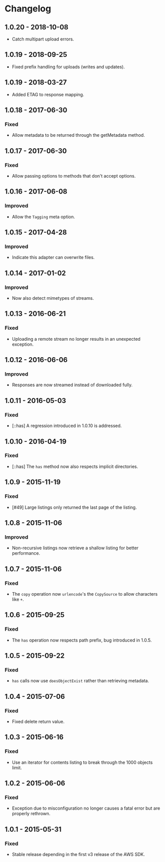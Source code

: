 # Changelog

## 1.0.20 - 2018-10-08

* Catch multipart upload errors.

## 1.0.19 - 2018-09-25

* Fixed prefix handling for uploads (writes and updates).

## 1.0.19 - 2018-03-27

* Added ETAG to response mapping.

## 1.0.18 - 2017-06-30

### Fixed

* Allow metadata to be returned through the getMetadata method.

## 1.0.17 - 2017-06-30

### Fixed

* Allow passing options to methods that don't accept options.

## 1.0.16 - 2017-06-08

### Improved

* Allow the `Tagging` meta option.

## 1.0.15 - 2017-04-28

### Improved

* Indicate this adapter can overwrite files.

## 1.0.14 - 2017-01-02

### Improved

* Now also detect mimetypes of streams.

## 1.0.13 - 2016-06-21

### Fixed

* Uploading a remote stream no longer results in an unexpected exception.

## 1.0.12 - 2016-06-06

### Improved

* Responses are now streamed instead of downloaded fully.

## 1.0.11 - 2016-05-03

### Fixed

* [::has] A regression introduced in 1.0.10 is addressed.

## 1.0.10 - 2016-04-19

### Fixed

* [::has] The `has` method now also respects implicit directories.

## 1.0.9 - 2015-11-19

### Fixed

* [#49] Large listings only returned the last page of the listing.

## 1.0.8 - 2015-11-06

### Improved

* Non-recursive listings now retrieve a shallow listing for better performance.

## 1.0.7 - 2015-11-06

### Fixed

* The `copy` operation now `urlencode`'s the `CopySource` to allow characters like `+`.

## 1.0.6 - 2015-09-25

### Fixed

* The `has` operation now respects path prefix, bug introduced in 1.0.5.

## 1.0.5 - 2015-09-22

### Fixed

* `has` calls now use `doesObjectExist` rather than retrieving metadata.

## 1.0.4 - 2015-07-06

### Fixed

* Fixed delete return value.

## 1.0.3 - 2015-06-16

### Fixed

* Use an iterator for contents listing to break through the 1000 objects limit.

## 1.0.2 - 2015-06-06

### Fixed

* Exception due to misconfiguration no longer causes a fatal error but are properly rethrown.

## 1.0.1 - 2015-05-31

### Fixed

* Stable release depending in the first v3 release of the AWS SDK.
